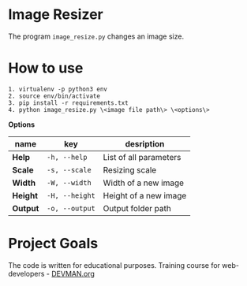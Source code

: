 # Image Resizer

The program ```image_resize.py``` changes an image size.

# How to use
```
1. virtualenv -p python3 env
2. source env/bin/activate
3. pip install -r requirements.txt
4. python image_resize.py \<image file path\> \<options\>
```

**Options**

name | key | desription
--- | --- | ---
**Help** | `-h, --help`| List of all parameters
**Scale** | `-s, --scale`| Resizing scale
**Width** | `-W, --width`| Width of a new image
**Height** | `-H, --height`| Height of a new image
**Output** | `-o, --output`| Output folder path

# Project Goals

The code is written for educational purposes. Training course for web-developers - [DEVMAN.org](https://devman.org)

